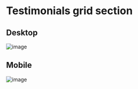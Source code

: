 # Testimonials grid section

## Desktop
![image](https://user-images.githubusercontent.com/71187445/170822804-962a1adf-b6b2-4b15-9644-b349408d74b0.png)

## Mobile
![image](https://user-images.githubusercontent.com/71187445/170822886-fb878f53-6c37-40e3-bc16-c7fc25383151.png)
